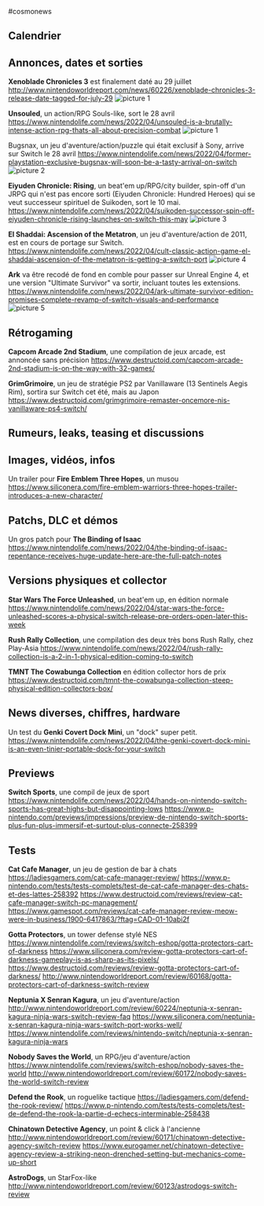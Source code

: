 #cosmonews

## Calendrier

## Annonces, dates et sorties

**Xenoblade Chronicles 3** est finalement daté au 29 juillet
http://www.nintendoworldreport.com/news/60226/xenoblade-chronicles-3-release-date-tagged-for-july-29
![picture 1](https://i.imgur.com/p0gAQH9.jpg)  

**Unsouled**, un action/RPG Souls-like, sort le 28 avril
https://www.nintendolife.com/news/2022/04/unsouled-is-a-brutally-intense-action-rpg-thats-all-about-precision-combat
![picture 1](https://i.imgur.com/47GGm2U.png)  

Bugsnax, un jeu d'aventure/action/puzzle qui était exclusif à Sony, arrive sur Switch le 28 avril
https://www.nintendolife.com/news/2022/04/former-playstation-exclusive-bugsnax-will-soon-be-a-tasty-arrival-on-switch
![picture 2](https://i.imgur.com/YytMUR8.jpg)  

**Eiyuden Chronicle: Rising**, un beat'em up/RPG/city builder, spin-off d'un JRPG qui n'est pas encore sorti (Eiyuden Chronicle: Hundred Heroes) qui se veut successeur spirituel de Suikoden, sort le 10 mai.
https://www.nintendolife.com/news/2022/04/suikoden-successor-spin-off-eiyuden-chronicle-rising-launches-on-switch-this-may
![picture 3](https://i.imgur.com/ZBJX1e6.jpg)  

**El Shaddai: Ascension of the Metatron**, un jeu d'aventure/action de 2011, est en cours de portage sur Switch.
https://www.nintendolife.com/news/2022/04/cult-classic-action-game-el-shaddai-ascension-of-the-metatron-is-getting-a-switch-port
![picture 4](https://i.imgur.com/4kheM6u.png)  

**Ark** va être recodé de fond en comble pour passer sur Unreal Engine 4, et une version "Ultimate Survivor" va sortir, incluant toutes les extensions.
https://www.nintendolife.com/news/2022/04/ark-ultimate-survivor-edition-promises-complete-revamp-of-switch-visuals-and-performance
![picture 5](https://i.imgur.com/REQKZxH.jpg)  

## Rétrogaming

**Capcom Arcade 2nd Stadium**, une compilation de jeux arcade, est annoncée sans précision
https://www.destructoid.com/capcom-arcade-2nd-stadium-is-on-the-way-with-32-games/

**GrimGrimoire**, un jeu de stratégie PS2 par Vanillaware (13 Sentinels Aegis Rim), sortira sur Switch cet été, mais au Japon
https://www.destructoid.com/grimgrimoire-remaster-oncemore-nis-vanillaware-ps4-switch/

## Rumeurs, leaks, teasing et discussions

## Images, vidéos, infos

Un trailer pour **Fire Emblem Three Hopes**, un musou
https://www.siliconera.com/fire-emblem-warriors-three-hopes-trailer-introduces-a-new-character/

## Patchs, DLC et démos

Un gros patch pour **The Binding of Isaac**
https://www.nintendolife.com/news/2022/04/the-binding-of-isaac-repentance-receives-huge-update-here-are-the-full-patch-notes

## Versions physiques et collector

**Star Wars The Force Unleashed**, un beat'em up, en édition normale
https://www.nintendolife.com/news/2022/04/star-wars-the-force-unleashed-scores-a-physical-switch-release-pre-orders-open-later-this-week

**Rush Rally Collection**, une compilation des deux très bons Rush Rally, chez Play-Asia
https://www.nintendolife.com/news/2022/04/rush-rally-collection-is-a-2-in-1-physical-edition-coming-to-switch

**TMNT The Cowabunga Collection** en édition collector hors de prix
https://www.destructoid.com/tmnt-the-cowabunga-collection-steep-physical-edition-collectors-box/

## News diverses, chiffres, hardware

Un test du **Genki Covert Dock Mini**, un "dock" super petit.
https://www.nintendolife.com/news/2022/04/the-genki-covert-dock-mini-is-an-even-tinier-portable-dock-for-your-switch

## Previews

**Switch Sports**, une compil de jeux de sport
https://www.nintendolife.com/news/2022/04/hands-on-nintendo-switch-sports-has-great-highs-but-disappointing-lows
https://www.p-nintendo.com/previews/impressions/preview-de-nintendo-switch-sports-plus-fun-plus-immersif-et-surtout-plus-connecte-258399

## Tests

**Cat Cafe Manager**, un jeu de gestion de bar à chats
https://ladiesgamers.com/cat-cafe-manager-review/
https://www.p-nintendo.com/tests/tests-complets/test-de-cat-cafe-manager-des-chats-et-des-lattes-258392
https://www.destructoid.com/reviews/review-cat-cafe-manager-switch-pc-management/
https://www.gamespot.com/reviews/cat-cafe-manager-review-meow-were-in-business/1900-6417863/?ftag=CAD-01-10abi2f

**Gotta Protectors**, un tower defense stylé NES
https://www.nintendolife.com/reviews/switch-eshop/gotta-protectors-cart-of-darkness
https://www.siliconera.com/review-gotta-protectors-cart-of-darkness-gameplay-is-as-sharp-as-its-pixels/
https://www.destructoid.com/reviews/review-gotta-protectors-cart-of-darkness/
http://www.nintendoworldreport.com/review/60168/gotta-protectors-cart-of-darkness-switch-review

**Neptunia X Senran Kagura**, un jeu d'aventure/action
http://www.nintendoworldreport.com/review/60224/neptunia-x-senran-kagura-ninja-wars-switch-review-faq
https://www.siliconera.com/neptunia-x-senran-kagura-ninja-wars-switch-port-works-well/
https://www.nintendolife.com/reviews/nintendo-switch/neptunia-x-senran-kagura-ninja-wars

**Nobody Saves the World**, un RPG/jeu d'aventure/action
https://www.nintendolife.com/reviews/switch-eshop/nobody-saves-the-world
http://www.nintendoworldreport.com/review/60172/nobody-saves-the-world-switch-review

**Defend the Rook**, un roguelike tactique
https://ladiesgamers.com/defend-the-rook-review/
https://www.p-nintendo.com/tests/tests-complets/test-de-defend-the-rook-la-partie-d-echecs-interminable-258438

**Chinatown Detective Agency**, un point & click à l'ancienne
http://www.nintendoworldreport.com/review/60171/chinatown-detective-agency-switch-review
https://www.eurogamer.net/chinatown-detective-agency-review-a-striking-neon-drenched-setting-but-mechanics-come-up-short

**AstroDogs**, un StarFox-like
http://www.nintendoworldreport.com/review/60123/astrodogs-switch-review
